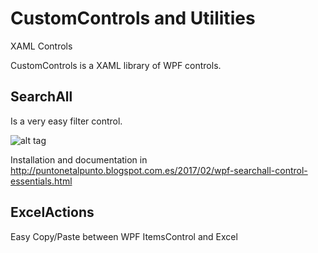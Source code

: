 # CustomControls and Utilities
XAML Controls

CustomControls is a XAML library of WPF controls.

## SearchAll

Is a very easy filter control.

![alt tag](https://1.bp.blogspot.com/-09lxTGxnGWQ/WJoyrXLD1iI/AAAAAAAAI24/7a-iFNi501czAxGHOSVS_CFiaNnNMAwoQCK4B/s1600/SearchAllFlash1.gif)

Installation and documentation in http://puntonetalpunto.blogspot.com.es/2017/02/wpf-searchall-control-essentials.html


## ExcelActions

Easy Copy/Paste between WPF ItemsControl and Excel

